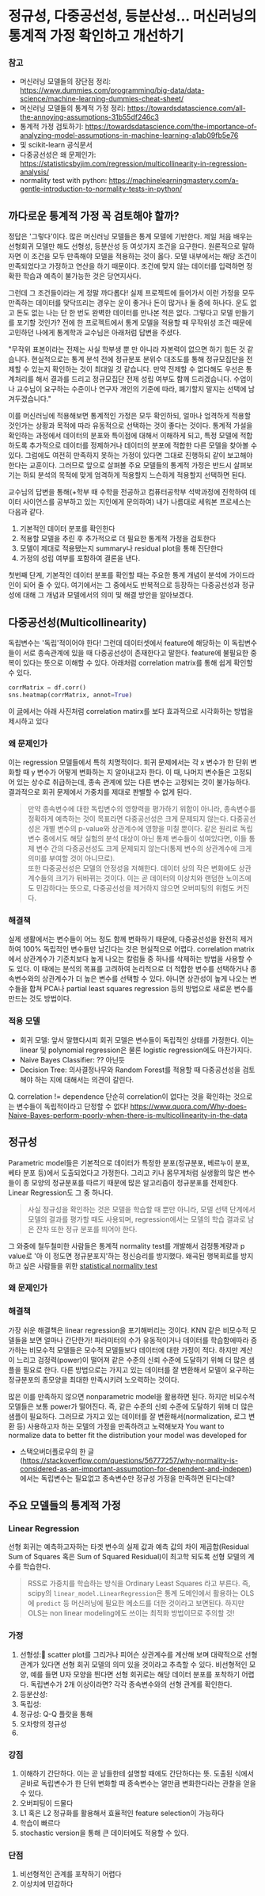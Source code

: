 # 정규성, 다중공선성, 등분산성... 머신러닝의 통계적 가정 확인하고 개선하기

### 참고
- 머신러닝 모델들의 장단점 정리: https://www.dummies.com/programming/big-data/data-science/machine-learning-dummies-cheat-sheet/ 
- 머신러닝 모델들의 통계적 가정 정리: https://towardsdatascience.com/all-the-annoying-assumptions-31b55df246c3
- 통계적 가정 검토하기: https://towardsdatascience.com/the-importance-of-analyzing-model-assumptions-in-machine-learning-a1ab09fb5e76
- 및 scikit-learn 공식문서
- 다중공선성은 왜 문제인가: https://statisticsbyjim.com/regression/multicollinearity-in-regression-analysis/
- normality test with python: https://machinelearningmastery.com/a-gentle-introduction-to-normality-tests-in-python/



## 까다로운 통계적 가정 꼭 검토해야 할까?
정답은 '그렇다'이다. 많은 머신러닝 모델들은 통계 모델에 기반한다. 제일 처음 배우는 선형회귀 모델만 해도 선형성, 등분산성 등 여섯가지 조건을 요구한다. 원론적으로 말하자면 이 조건을 모두 만족해야 모델을 적용하는 것이 옳다. 모델 내부에서는 해당 조건이 만족되었다고 가정하고 연산을 하기 때문이다. 조건에 맞지 않는 데이터를 입력하면 정확한 학습과 예측이 불가능한 것은 당연지사다. 

그런데 그 조건들이라는 게 정말 까다롭다! 실제 프로젝트에 들어가서 이런 가정을 모두 만족하는 데이터를 맞닥뜨리는 경우는 운이 좋거나 돈이 많거나 둘 중에 하나다. 운도 없고 돈도 없는 나는 단 한 번도 완벽한 데이터를 만나본 적은 없다. 그렇다고 모델 만들기를 포기할 것인가? 전에 한 프로젝트에서 통계 모델을 적용할 때 무작위성 조건 때문에 고민하던 나에게 통계학과 교수님은 아래처럼 답변을 주셨다.

"무작위 표본이라는 전제는 사실 학부생 뿐 만 아니라 자본력이 없으면 하기 힘든 것 같습니다. 현실적으로는 통계 분석 전에 정규분포 분위수 대조도를 통해 정규모집단을 전제할 수 있는지 확인하는 것이 최대일 것 같습니다. 만약 전제할 수 없다해도 우선은 통계처리를 해서 결과를 드리고 정규모집단 전제 성립 여부도 함께 드리겠습니다. 수업이나 교수님이 요구하는 수준이나 연구자 개인의 기준에 따라, 폐기할지 말지는 선택에 남겨두겠습니다."

이를 머신러닝에 적용해보면 통계적인 가정은 모두 확인하되, 얼마나 엄격하게 적용할 것인가는 상황과 목적에 따라 유동적으로 선택하는 것이 좋다는 것이다. 통계적 가설을 확인하는 과정에서 데이터의 분포와 특이점에 대해서 이해하게 되고, 특정 모델에 적합하도록 추가적으로 데이터를 정제하거나 데이터의 분포에 적합한 다른 모델을 찾아볼 수 있다. 그럼에도 여전히 만족하지 못하는 가정이 있다면 그대로 진행하되 같이 보고해야한다는 교훈이다. 그러므로 앞으로 살펴볼 주요 모델들의 통계적 가정은 반드시 살펴보기는 하되 분석의 목적에 맞게 엄격하게 적용할지 느슨하게 적용할지 선택하면 된다. 

교수님의 답변을 통해(+학부 때 수학을 전공하고 컴퓨터공학부 석박과정에 진학하여 데이터 사이언스를 공부하고 있는 지인에게 문의하여) 내가 나름대로 세워본 프로세스는 다음과 같다.
1. 기본적인 데이터 분포를 확인한다
2. 적용할 모델을 추린 후 추가적으로 더 필요한 통계적 가정을 검토한다
3. 모델이 제대로 적용됐는지 summary나 residual plot을 통해 진단한다
4. 가정의 성립 여부를 포함하여 결론을 낸다.

첫번째 단계, 기본적인 데이터 분포를 확인할 때는 주요한 통계 개념이 분석에 가이드라인이 되어 줄 수 있다. 여기에서는 그 중에서도 반복적으로 등장하는 다중공선성과 정규성에 대해 그 개념과 모델에서의 의미 및 해결 방안을 알아보겠다.

## 다중공선성(Multicollinearity)
독립변수는 '독립'적이어야 한다! 그런데 데이터셋에서 feature에 해당하는 이 독립변수들이 서로 종속관계에 있을 때 다중공선성이 존재한다고 말한다. feature에 불필요한 중복이 있다는 뜻으로 이해할 수 있다. 아래처럼 correlation matrix를 통해 쉽게 확인할 수 있다.
```python
corrMatrix = df.corr()
sns.heatmap(corrMatrix, annot=True)
```
이 [글](https://towardsdatascience.com/better-heatmaps-and-correlation-matrix-plots-in-python-41445d0f2bec)에서는 아래 사진처럼 correlation matirx를 보다 효과적으로 시각화하는 방법을 제시하고 있다

### 왜 문제인가
이는 regression 모델들에서 특히 치명적이다. 회귀 문제에서는 각 x 변수가 한 단위 변화할 때 y 변수가 어떻게 변화하는 지 알아내고자 한다. 이 때, 나머지 변수들은 고정되어 있는 상수로 취급하는데, 종속 관계에 있는 다른 변수는 고정되는 것이 불가능하다. 결과적으로 회귀 문제에서 가중치를 제대로 판별할 수 없게 된다.
> 만약 종속변수에 대한 독립변수의 영향력을 평가하기 위함이 아니라, 종속변수를 정확하게 예측하는 것이 목표라면 다중공선성은 크게 문제되지 않는다. 다중공선성은 개별 변수의 p-value와 상관계수에 영향을 미칠 뿐이다. 같은 원리로 독립 변수 중에서도 해당 실험의 분석 대상이 아닌 통제 변수들이 섞여있다면, 이들 통제 변수 간의 다중공선성도 크게 문제되지 않는다(통제 변수의 상관계수에 크게 의미를 부여할 것이 아니므로).  
또한 다중공선성은 모델의 안정성을 저해한다. 데이터 상의 작은 변화에도 상관계수들의 크기가 뒤바뀌는 것이다. 이는 곧 데이터의 이상치와 랜덤한 노이즈에도 민감하다는 뜻으로, 다중공선성을 제거하지 않으면 오버피팅의 위험도 커진다.
### 해결책
실제 생활에서는 변수들이 어느 정도 함께 변화하기 때문에, 다중공선성을 완전히 제거하여 100% 독립적인 변수들만 남긴다는 것은 현실적으로 어렵다. correlation matrix에서 상관계수가 기준치보다 높게 나오는 칼럼들 중 하나를 삭제하는 방법을 사용할 수도 있다. 이 때에는 분석의 목표를 고려하여 논리적으로 더 적합한 변수를 선택하거나 종속변수와의 상관계수가 더 높은 변수를 선택할 수 있다. 아니면 상관성이 높게 나오는 변수들을 합쳐 PCA나 partial least squares regression 등의 방법으로 새로운 변수를 만드는 것도 방법이다.
### 적용 모델
- 회귀 모델: 앞서 말했다시피 회귀 모델은 변수들이 독립적인 상태를 가정한다. 이는 linear 및 polynomial regression은 물론 logistic regression에도 마찬가지다.
- Naive Bayes Classifier: ?? 아닌듯
- Decision Tree: 의사결정나무와 Random Forest를 적용할 때 다중공선성을 검토해야 하는 지에 대해서는 의견이 갈린다.

Q. correlation != dependence
단순히 correlation이 없다는 것을 확인하는 것으로는 변수들이 독립적이라고 단정할 수 없다! https://www.quora.com/Why-does-Naive-Bayes-perform-poorly-when-there-is-multicollinearity-in-the-data

## 정규성
Parametric model들은 기본적으로 데이터가 특정한 분포(정규분포, 베르누이 분포, 베타 분포 등)에서 도출되었다고 가정한다. 그리고 키나 몸무게처럼 실생활의 많은 변수들이 종 모양의 정규분포를 따르기 때문에 많은 알고리즘이 정규분포를 전제한다. Linear Regression도 그 중 하나다. 
> 사실 정규성을 확인하는 것은 모델을 학습할 때 뿐만 아니라, 모델 선택 단계에서 모델의 결과를 평가할 때도 사용되며, regression에서는 모델의 학습 결과로 남은 잔차 또한 정규 분포를 띄어야 한다.




그 와중에 철두철미한 사람들은 통계적 normality test를 개발해서 검정통계량과 p value로 '아 이 정도면 정규분포지'하는 정신승리를 방지했다. 왜곡된 행복회로를 방지하고 싶은 사람들을 위한 [statistical normality test](https://machinelearningmastery.com/a-gentle-introduction-to-normality-tests-in-python/)

### 왜 문제인가

### 해결책
가장 쉬운 해결책은 linear regression을 포기해버리는 것이다. KNN 같은 비모수적 모델들을 보면 얼마나 간단한가! 파라미터의 수가 유동적이거나 데이터를 학습함에따라 증가하는 비모수적 모델들은 모수적 모델들보다 데이터에 대한 가정이 적다. 하지만 계산이 느리고 검정력(power)이 떨어져 같은 수준의 신뢰 수준에 도달하기 위해 더 많은 샘플을 필요로 한다.
다른 방법으로는 가지고 있는 데이터를 잘 변환해서 모델이 요구하는 정규분포의 종모양을 최대한 만족시키려 노오력하는 것이다.

많은  이를 만족하지 않으면 nonparametric model을 활용하면 된다. 하지만 비모수적 모델들은 보통 power가 떨어진다. 즉, 같은 수준의 신뢰 수준에 도달하기 위해 더 많은 샘플이 필요하다. 그러므로 가지고 있는 데이터를 잘 변환해서(normalization, 로그 변환 등) 사용하고자 하는 모델의 가정을 만족하려고 노력해보자 You want to normalize data to better fit the distribution your model was developed for
- 스택오버더플로우의 한 글(https://stackoverflow.com/questions/56777257/why-normality-is-considered-as-an-important-assumption-for-dependent-and-indepen) 에서는 독립변수는 필요없고 종속변수만 정규성 가정을 만족하면 된다는데?




## 주요 모델들의 통계적 가정
### Linear Regression
선형 회귀는 예측하고자하는 타겟 변수의 실제 값과 예측 값의 차이 제곱합(Residual Sum of Squares 혹은 Sum of Squared Residual)이 최고학 되도록 선형 모델의 계수를 학습한다. 
> RSS로 가중치를 학습하는 방식을 Ordinary Least Squares 라고 부른다. 즉, scipy의 `linear_model.LinearRegression`은 통계 도메인에서 활용하는 OLS에 `predict` 등 머신러닝에 필요한 메소드를 더한 것이라고 보면된다. 하지만 OLS는 non linear modeling에도 쓰이는 최적화 방법이므로 주의할 것!
### 가정
1. 선형성: scatter plot를 그리거나 피어슨 상관계수를 계산해 보며 대략적으로 선형관계가 있다면 선형 회귀 모델의 의미 있을 것이라고 추측할 수 있다. 비선형적인 모양, 예를 들면 U자 모양을 띈다면 선형 회귀로는 해당 데이터 분포를 포착하기 어렵다. 독립변수가 2개 이상이라면? 각각 종속변수와의 선형 관계를 확인한다.
2. 등분산성:
3. 독립성: 
4. 정규성: Q-Q 플랏을 통해
5. 오차항의 정규성
6. 
### 강점
1. 이해하기 간단하다. 이는 곧 남들한테 설명할 때에도 간단하다는 뜻. 도출된 식에서 곧바로 독립변수가 한 단위 변화할 때 종속변수는 얼만큼 변화한다라는 관찰을 얻을 수 있다.
2. 오버피팅이 드물다
3. L1 혹은 L2 정규화를 활용해서 효율적인 feature selection이 가능하다
4. 학습이 빠르다
5. stochastic version을 통해 큰 데이터에도 적용할 수 있다.
### 단점
1. 비선형적인 관계를 포착하기 어렵다
2. 이상치에 민감하다



